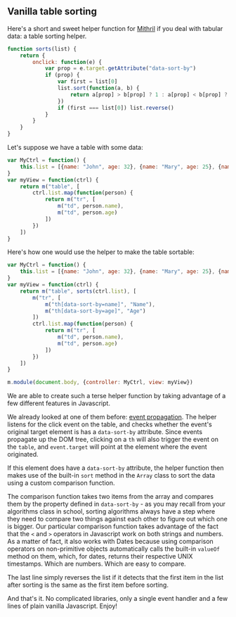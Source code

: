 ## Vanilla table sorting

Here's a short and sweet helper function for [Mithril](http://lhorie.github.io/mithril) if you deal with tabular data: a table sorting helper.

```javascript
function sorts(list) {
	return {
		onclick: function(e) {
			var prop = e.target.getAttribute("data-sort-by")
			if (prop) {
				var first = list[0]
				list.sort(function(a, b) {
					return a[prop] > b[prop] ? 1 : a[prop] < b[prop] ? -1 : 0
				})
				if (first === list[0]) list.reverse()
			}
		}
	}
}
```

Let's suppose we have a table with some data:

```javascript
var MyCtrl = function() {
	this.list = [{name: "John", age: 32}, {name: "Mary", age: 25}, {name: "Bob", age: 47}]
}
var myView = function(ctrl) {
	return m("table", [
		ctrl.list.map(function(person) {
			return m("tr", [
				m("td", person.name),
				m("td", person.age)
			])
		})
	])
}
```

Here's how one would use the helper to make the table sortable:

```javascript
var MyCtrl = function() {
	this.list = [{name: "John", age: 32}, {name: "Mary", age: 25}, {name: "Bob", age: 47}]
}
var myView = function(ctrl) {
	return m("table", sorts(ctrl.list), [
		m("tr", [
			m("th[data-sort-by=name]", "Name"),
			m("th[data-sort-by=age]", "Age")
		])
		ctrl.list.map(function(person) {
			return m("tr", [
				m("td", person.name),
				m("td", person.age)
			])
		})
	])
}

m.module(document.body, {controller: MyCtrl, view: myView})
```

We are able to create such a terse helper function by taking advantage of a few different features in Javascript.

We already looked at one of them before: [event propagation](asymmetrical-data-bindings.html). The helper listens for the click event on the table, and checks whether the event's original target element is has a `data-sort-by` attribute. Since events propagate up the DOM tree, clicking on a `th` will also trigger the event on the `table`, and `event.target` will point at the element where the event originated.

If this element does have a `data-sort-by` attribute, the helper function then makes use of the built-in `sort` method in the `Array` class to sort the data using a custom comparison function.

The comparison function takes two items from the array and compares them by the property defined in `data-sort-by` - as you may recall from your algorithms class in school, sorting algorithms always have a step where they need to compare two things against each other to figure out which one is bigger. Our particular comparison function takes advantage of the fact that the `<` and `>` operators in Javascript work on both strings and numbers. As a matter of fact, it also works with Dates because using comparison operators on non-primitive objects automatically calls the built-in `valueOf` method on them, which, for dates, returns their respective UNIX timestamps. Which are numbers. Which are easy to compare.

The last line simply reverses the list if it detects that the first item in the list after sorting is the same as the first item before sorting.

And that's it. No complicated libraries, only a single event handler and a few lines of plain vanilla Javascript. Enjoy!